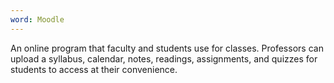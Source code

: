 ```yaml
---
word: Moodle
---
```


An online program that faculty and students use for classes. Professors can upload a syllabus, calendar, notes, readings, assignments, and quizzes for students to access at their convenience.
